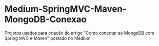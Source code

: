 # Medium-SpringMVC-Maven-MongoDB-Conexao
Projetos usados para criação do artigo "Como conectar ao MongoDB com Spring MVC e Maven" postado no Medium
